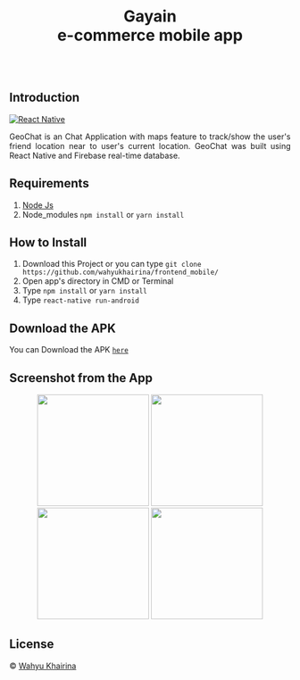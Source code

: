 <h1 align='center'> Gayain <br>e-commerce mobile app</h1>

<br>
<br>

## Introduction
[![React Native](https://img.shields.io/badge/react%20native-v0.60.5-blue)](https://facebook.github.io/react-native/)

<p align='justify'>GeoChat is an Chat Application with maps feature to track/show the user's friend location near to user's current location. GeoChat was built using React Native and Firebase real-time database.</p>

## Requirements
1. <a href="https://nodejs.org/en/download/">Node Js</a>
2. Node_modules ``` npm install ``` or ``` yarn install ```

## How to Install
1. Download this Project or you can type ``` git clone https://github.com/wahyukhairina/frontend_mobile/ ```
2. Open app's directory in CMD or Terminal
3. Type ` npm install ` or ` yarn install `
4. Type ` react-native run-android `

## Download the APK
You can Download the APK [`here`](https://firebasestorage.googleapis.com/v0/b/aloneapp-d893b.appspot.com/o/apk%2Fgayain.apk?alt=media&token=ea8e20dd-bef8-4a3d-9b06-9a9868487f47)


## Screenshot from the App
<p align='center'>
  <span>
     <image width="200" src="https://user-images.githubusercontent.com/61218212/78585260-bc08a500-7863-11ea-9d76-5b5110f119ba.png" />
      <image width="200" src="https://user-images.githubusercontent.com/61218212/78585403-0558f480-7864-11ea-9634-3470f90e5508.png" />
      <image width="200" src="https://user-images.githubusercontent.com/61218212/78585411-07bb4e80-7864-11ea-8c57-9337bf10a656.png" /   
  </span>
  <span>
     <image width="200" src="https://user-images.githubusercontent.com/61218212/78585414-08ec7b80-7864-11ea-93df-ee7a363f209f.png" /> 
  </span>
</p>

## License
© [Wahyu Khairina](https://github.com/wahyukhairina/ " Wahyu Khairina")


